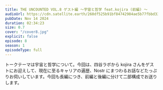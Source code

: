 ```yaml
---
title: THE UNCOUNTED VOL.8 ゲスト編 〜宇宙と哲学 feat.kojira (前編) 〜
audioUrl: https://cdn.satellite.earth/260df525b91bf84742984ae5b77fbbd33140fa31be603b7dbfb5c085f6deab0f.m4a
pubDate: Nov 14 2024
duration: 02:34:23
size: 0.7
cover: "/cover8.jpg"
explicit: false
episode: 8
season: 1
episodeType: full
---
```

トークテーマは宇宙と哲学について。今回は、四谷ラボから kojira さんをゲストにお迎えして、現在に至るキャリアの遍歴、Nostr にまつわるお話などたっぷりお伺いしています。今回も長編につき、前編と後編に分けて二部構成でお送りします。

